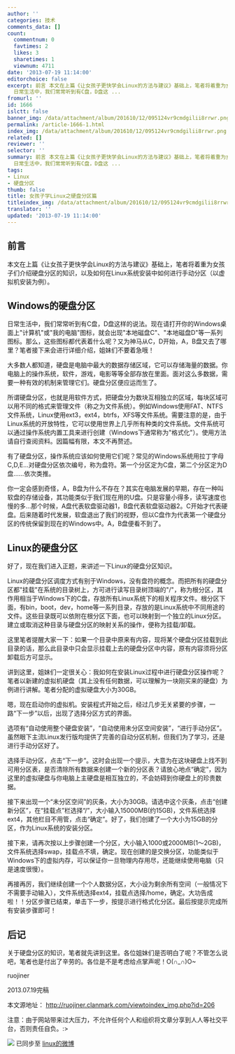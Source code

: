 ```yaml
---
author: ''
categories: 技术
comments_data: []
count:
  commentnum: 0
  favtimes: 2
  likes: 3
  sharetimes: 1
  viewnum: 4711
date: '2013-07-19 11:14:00'
editorchoice: false
excerpt: 前言 本文在上篇《让女孩子更快学会Linux的方法与建议》基础上，笔者将着重为女孩子们介绍硬盘分区的知识，以及如何在Linux系统安装中如何进行手动分区（以虚拟机安装为例）。
  日常生活中，我们常常听到有C盘，D盘这 ...
fromurl: ''
id: 1666
islctt: false
banner_img: /data/attachment/album/201610/12/095124vr9cmdgilii8rrwr.png
permalink: /article-1666-1.html
index_img: /data/attachment/album/201610/12/095124vr9cmdgilii8rrwr.png
related: []
reviewer: ''
selector: ''
summary: 前言 本文在上篇《让女孩子更快学会Linux的方法与建议》基础上，笔者将着重为女孩子们介绍硬盘分区的知识，以及如何在Linux系统安装中如何进行手动分区（以虚拟机安装为例）。
  日常生活中，我们常常听到有C盘，D盘这 ...
tags:
- Linux
- 硬盘分区
thumb: false
title: 女孩子学Linux之硬盘分区篇
titleindex_img: /data/attachment/album/201610/12/095124vr9cmdgilii8rrwr.png
translator: ''
updated: '2013-07-19 11:14:00'
---
```


前言
--


本文在上篇《让女孩子更快学会Linux的方法与建议》基础上，笔者将着重为女孩子们介绍硬盘分区的知识，以及如何在Linux系统安装中如何进行手动分区（以虚拟机安装为例）。


Windows的硬盘分区
------------


日常生活中，我们常常听到有C盘，D盘这样的说法。现在请打开你的Windows桌面上"计算机"或"我的电脑"图标，就会出现"本地磁盘C"、"本地磁盘D"等一系列图标。那么，这些图标都代表着什么呢？又为神马从C，D开始，A，B盘又去了哪里？笔者接下来会进行详细介绍，姐妹们不要着急哦！


大多数人都知道，硬盘是电脑中最大的数据存储区域，它可以存储海量的数据。你电脑上的操作系统，软件，游戏，电影等等全部存放在里面。面对这么多数据，需要一种有效的机制来管理它们。硬盘分区便应运而生了。


所谓硬盘分区，也就是用软件方式，把硬盘分为数块互相独立的区域，每块区域可以用不同的格式来管理文件（称之为文件系统）。例如Windows使用FAT、NTFS文件系统，Linux使用ext3，ext4，btrfs，XFS等文件系统。需要注意的是，由于Linux系统的开放特性，它可以使用世界上几乎所有种类的文件系统。文件系统可以通过操作系统内置工具来进行创建（Windows下通常称为"格式化"）。使用方法请自行查阅资料。因篇幅有限，本文不再赘述。


有了硬盘分区，操作系统应该如何使用它们呢？常见的Windows系统用拉丁字母C,D,E…对硬盘分区依次编号，称为盘符。第一个分区定为C盘，第二个分区定为D盘……依次类推。


你一定会感到奇怪，A，B盘为什么不存在？其实在电脑发展的早期，存在一种叫软盘的存储设备，其功能类似于我们现在用的U盘。只是容量小得多，读写速度也慢的多…那个时候，A盘代表软盘驱动器1，B盘代表软盘驱动器2。C开始才代表硬盘。后来随着时代发展，软盘退出了我们的视野，但以C盘作为代表第一个硬盘分区的传统保留到现在的Windows中。A，B盘便看不到了。


Linux的硬盘分区
----------


好了，现在我们进入正题，来讲述一下Linux的硬盘分区知识。


Linux的硬盘分区调度方式有别于Windows，没有盘符的概念。而把所有的硬盘分区都"挂载"在系统的目录树上，方可进行读写目录树顶端的"/"，称为根分区，其作用相当于Windows下的C盘，存放所有Linux系统下的相关程序文件。根分区下面，有bin，boot，dev，home等一系列目录，存放的是Linux系统中不同用途的文件。这些目录既可以依附在根分区下面，也可以映射到一个独立的Linux分区。建立或取消这种目录与硬盘分区的映射关系的操作，便称为挂载/卸载。


这里笔者提醒大家一下：如果一个目录中原来有内容，现将某个硬盘分区挂载到此目录的话，那么此目录中只会显示挂载上去的硬盘分区中内容，原有内容须将分区卸载后方可显示。


讲到这里，姐妹们一定很关心：我如何在安装Linux过程中进行硬盘分区操作呢？笔者以新建的虚拟机硬盘（其上没有任何数据，可以理解为一块刚买来的硬盘）为例进行讲解。笔者分配的虚拟硬盘大小为30GB。


嗯，现在启动你的虚拟机。安装程式开始之后，经过几步无关紧要的步骤，一路“下一步”以后，出现了选择分区方式的界面。


选项有“自动使用整个硬盘安装”，“自动使用未分区空间安装”，“进行手动分区”。虽然眼下主流Linux发行版均提供了完善的自动分区机制，但我们为了学习，还是进行手动分区好了。


选择手动分区，点击“下一步”。这时会出现一个提示，大意为在这块硬盘上找不到可用分区表，是否清除所有数据来创建一个新的分区表？请放心地点“确定”，因为这里的虚拟硬盘与你电脑上主硬盘是相互独立的，不会妨碍到你硬盘上的珍贵数据。


接下来出现一个“未分区空间”的灰条，大小为30GB。请选中这个灰条，点击“创建新分区”，在“挂载点”栏选择“/”，大小输入15000MB(约15GB)，文件系统选择ext4，其他栏目不用管，点击“确定”。好了，我们创建了一个大小为15GB的分区，作为Linux系统的安装分区。


接下来，请再次按以上步骤创建一个分区，大小输入1000或2000MB(1～2GB)，文件系统选择swap，挂载点不填，确定。现在创建的是交换分区，功能类似于Windows下的虚拟内存，可以保证你一旦物理内存用尽，还能继续使用电脑（只是速度很慢）。


再接再厉，我们继续创建一个个人数据分区，大小设为剩余所有空间（一般情况下不需要手动输入），文件系统选择ext4，挂载点选择/home，确定。大功告成啦！！分区步骤已结束，单击下一步，按提示进行格式化分区。最后按提示完成所有安装步骤即可！


后记
--


关于硬盘分区的知识，笔者就先讲到这里。各位姐妹们是否明白了呢？不管怎么说吧，笔者也是付出了辛劳的。各位是不是考虑给点掌声呢！O(∩\_∩)O~  
  
ruojiner  
  
2013.07.19完稿


 


 


本文源地址： <http://ruojiner.clanmark.com/viewtoindex_img.php?id=206> 


注意：由于网站带来过大压力，不允许任何个人和组织将文章分享到人人等社交平台，否则责任自负。:> 


![](https://img.linux.net.cn/xwb/images/bgimg/icon_logo.png) 已同步至 [linux的微博](http://weibo.com/1772191555/A0J6b1N9O)